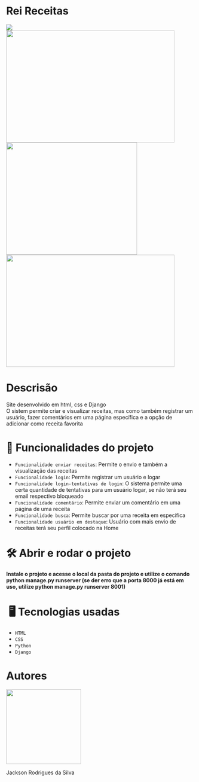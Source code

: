 <h1 color='blue'>Rei Receitas</h1>
<img src="https://img.shields.io/badge/license-MIT-brightgreen">

<div><img src="https://user-images.githubusercontent.com/127449144/225756930-3f9d42ab-016b-4861-b24c-2d2a3f9880c5.png" width="450px" height="300px">
<img src="https://user-images.githubusercontent.com/127449144/225761673-883aec76-8112-4666-a628-97be3b6ad6b5.png" width="350px" height="300px">
<img src="https://user-images.githubusercontent.com/127449144/225761677-9d0517d5-74cd-4e4b-af40-8e7c56ab6d72.png" width="450px" height="300px"></div>


# Descrisão
Site desenvolvido em html, css e Django<br>
O sistem permite criar e visualizar receitas, mas como também registrar um usuário, fazer comentários em uma página específica e a opção de adicionar como receita favorita

# :hammer: Funcionalidades do projeto

- `Funcionalidade enviar receitas`: Permite o envio e também a visualização das receitas
- `Funcionalidade login`: Permite registrar um usuário e logar
- `Funcionalidade login-tentativas de login`: O sistema permite uma certa quantidade de tentativas para um usuário logar, se não terá seu email respectivo bloqueado
- `Funcionalidade comentário`: Permite enviar um comentário em uma página de uma receita
- `Funcionalidade busca`: Permite buscar por uma receita em específica
- `Funcionalidade usuário em destaque`: Usuário com mais envio de receitas terá seu perfil colocado na Home 

# 🛠️ Abrir e rodar o projeto
**Instale o projeto e acesse o local da pasta do projeto e utilize o comando python manage.py runserver (se der erro que a porta 8000 já está em uso, utilize python manage.py runserver 8001)**

# ️  🖥️ Tecnologias usadas
- `HTML`
- `CSS`
- `Python`
- `Django`

# Autores
<img src="https://user-images.githubusercontent.com/127449144/225768160-cf3f2a2e-f2c6-4961-b22e-6f08e497387c.png" width="200px" height="200px">
<p>Jackson Rodrigues da Silva</p>
